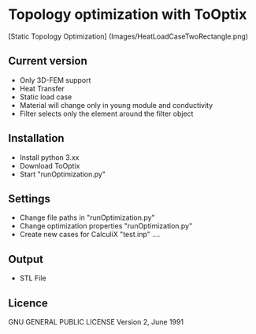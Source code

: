 

# Topology optimization with ToOptix

[Static Topology Optimization] (Images/HeatLoadCaseTwoRectangle.png)

## Current version
- Only 3D-FEM support
- Heat Transfer
- Static load case
- Material will change only in young module and conductivity
- Filter selects only the element around the filter object

## Installation
- Install python 3.xx
- Download ToOptix
- Start "runOptimization.py"


## Settings
- Change file paths in "runOptimization.py"
- Change optimization properties "runOptimization.py"
- Create new cases for CalculiX "test.inp" ....

## Output
- STL File



## Licence

GNU GENERAL PUBLIC LICENSE
Version 2, June 1991




